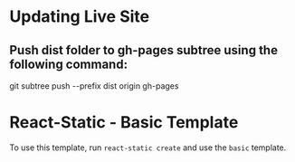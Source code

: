 # Updating Live Site

## Push dist folder to gh-pages subtree using the following command:

git subtree push --prefix dist origin gh-pages

# React-Static - Basic Template

To use this template, run `react-static create` and use the `basic` template.
